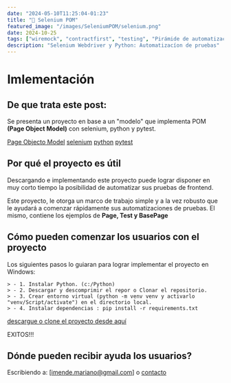 ```yaml
---
date: "2024-05-10T11:25:04-01:23"
title: "🤖 Selenium POM"
featured_image: "/images/SeleniumPOM/selenium.png"
date: 2024-10-25
tags: ["wiremock", "contractfirst", "testing", "Pirámide de automatización"]
description: "Selenium Webdriver y Python: Automatizacíon de pruebas"
---
```


# Imlementación

## De que trata este post:

Se presenta un proyecto en base a un "modelo" que implementa POM **(Page Object Model)** con selenium, python y pytest.

[Page Objecto Model](https://www.selenium.dev/documentation/test_practices/encouraged/page_object_models/)
[selenium](https://www.selenium.dev/)
[python](https://www.python.org/)
[pytest](http://pytest.org/)

## Por qué el proyecto es útil

Descargando e implementando este proyecto puede lograr disponer en muy corto tiempo la posibilidad de automatizar sus pruebas de frontend.

Este proyecto, le otorga un marco de trabajo simple y a la vez robusto que le ayudará a comenzar rápidamente sus automatizaciones de pruebas. El mismo, contiene los ejemplos de **Page, Test y BasePage**

## Cómo pueden comenzar los usuarios con el proyecto

Los siguientes pasos lo guiaran para lograr implementar el proyecto en Windows:

    > - 1. Instalar Python. (c:/Python)
    > - 2. Descargar y descomprimir el repor o Clonar el repositorio.
    > - 3. Crear entorno virtual (python -m venv venv y activarlo "venv/Script/activate") en el directorio local.
    > - 4. Instalar dependencias : pip install -r requirements.txt

 [descargue o clone el proyecto desde aquí](https://github.com/MarianoImende/SimpleSeleniumPOM.git)

 EXITOS!!!
 
## Dónde pueden recibir ayuda los usuarios?

Escribiendo a: [imende.mariano@gmail.com] o [contacto](https://www.automationtesting.ar/contact/)
